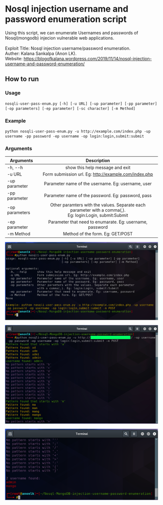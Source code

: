 # Nosql injection username and password enumeration script
Using this script, we can enumerate Usernames and passwords of Nosql(mongodb) injecion vulnerable web applications.
<br /><br />
Exploit Title: Nosql injection username/password enumeration.<br />
Auther: Kalana Sankalpa (Anon LK).<br />
Website: https://blogofkalana.wordpress.com/2019/11/14/nosql-injection-username-and-password-enumeration/<br />

## How to run 

### Usage

```
nosqli-user-pass-enum.py [-h] [-u URL] [-up parameter] [-pp parameter] [-op parameters] [-ep parameter] [-sc character] [-m Method]
```

### Example

```
python nosqli-user-pass-enum.py -u http://example.com/index.php -up username -pp password -ep username -op login:login,submit:submit
```

### Arguments

| Arguments        | Description           |
| ------------- |:-------------:|
| -h, --h      | show this help message and exit |
| -u URL      | Form submission url. Eg: http://example.com/index.php      |
| -up parameter | Parameter name of the username. Eg: username, user      |
| -pp parameter | Parameter name of the password. Eg: password, pass      |
| -op parameters | Other paramters with the values. Separate each parameter with a comma(,). <br />Eg: login:Login, submit:Submit      |
| -ep parameter | Parameter that need to enumarate. Eg: username, password      |
| -m Method | Method of the form. Eg: GET/POST      |

![alt test](screenshots/usage.png)

![alt test](screenshots/run.jpg)

![alt test](screenshots/result.png)
